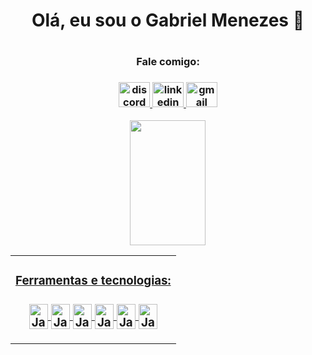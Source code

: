<div align="center">
   <h1>Olá, eu sou o Gabriel Menezes 👋<h1>
</div>
     
<div align="center">
  <h3>Fale comigo:<h3>
<a href="https://discord.com/users/402063501662748673" target="_blank">
    <img src="https://raw.githubusercontent.com/maurodesouza/profile-readme-generator/master/src/assets/icons/social/discord/default.svg" width="50" height="40" alt="discord"  />
  </a>
  <a href="https://www.linkedin.com/in/gabriel-resende-menezes-200a68221/" target="_blank">
    <img src="https://raw.githubusercontent.com/maurodesouza/profile-readme-generator/master/src/assets/icons/social/linkedin/default.svg" width="50" height="40" alt="linkedin"  />
  </a>
    <a href="mailto:gabriel.menezes@outlook.com" target="_blank">
    <img src="https://raw.githubusercontent.com/maurodesouza/profile-readme-generator/master/src/assets/icons/social/gmail/default.svg" width="50" height="40" alt="gmail"/>
  </a>
</div>

<div align="center">
  <a href="https://github.com/mezescheroso">
  <img height="200em" width="49%" src="https://github-readme-stats.vercel.app/api?username=mezescheroso&show_icons=true&theme=nord&include_all_commits=true&count_private=true"/>
</div>
<div align="center">
    <table><td valign="center" width"10%">
    <div align="center">
          <h3>Ferramentas e tecnologias:<h3>
    <img align="center" alt="JavaScript Icon" height="40" width="30" src="https://cdn.jsdelivr.net/gh/devicons/devicon/icons/javascript/javascript-original.svg">
    <img align="center" alt="JavaScript Icon" height="40" width="30" src="https://cdn.jsdelivr.net/gh/devicons/devicon/icons/html5/html5-original.svg" />
    <img align="center" alt="JavaScript Icon" height="40" width="30" src="https://cdn.jsdelivr.net/gh/devicons/devicon/icons/css3/css3-original.svg" />
    <img align="center" alt="JavaScript Icon" height="40" width="30" src="https://cdn.jsdelivr.net/gh/devicons/devicon/icons/python/python-plain.svg" />
    <img align="center" alt="JavaScript Icon" height="40" width="30" src="https://cdn.jsdelivr.net/gh/devicons/devicon/icons/photoshop/photoshop-plain.svg" />
    <img align="center" alt="JavaScript Icon" height="40" width="30" src="https://cdn.jsdelivr.net/gh/devicons/devicon/icons/aftereffects/aftereffects-original.svg" />
</div>
